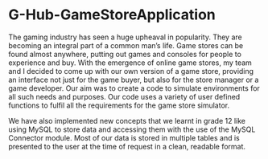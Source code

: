 # G-Hub-GameStoreApplication

The gaming industry has seen a huge upheaval in popularity. They are becoming 
an integral part of a common man’s life. Game stores can be found almost 
anywhere, putting out games and consoles for people to experience and buy. 
With the emergence of online game stores, my team and I decided to come up 
with our own version of a game store, providing an interface not just for the game 
buyer, but also for the store manager or a game developer. Our aim was to 
create a code to simulate environments for all such needs and purposes.
Our code uses a variety of user defined functions to fulfil all the requirements for 
the game store simulator. 

We have also implemented new concepts that we learnt in grade 12 like using 
MySQL to store data and accessing them with the use of the MySQL Connector 
module. Most of our data is stored in multiple tables and is presented to the user 
at the time of request in a clean, readable format.
